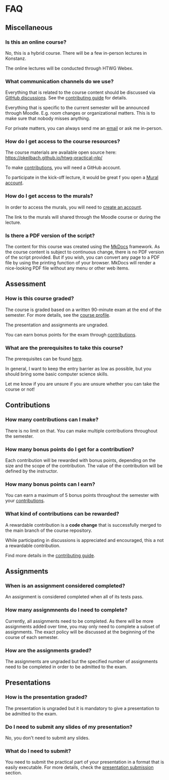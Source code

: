 # FAQ

## Miscellaneous

### Is this an online course?

No, this is a hybrid course. There will be a few in-person lectures in Konstanz.

The online lectures will be conducted through HTWG Webex.

### What communication channels do we use?

Everything that is related to the course content should be discussed via [GitHub discussions](https://github.com/pkeilbach/htwg-practical-nlp/discussions). See the [contributing guide](https://github.com/pkeilbach/htwg-practical-nlp/blob/main/CONTRIBUTING.md) for details.

Everything that is specific to the current semester will be announced through Moodle. E.g. room changes or organizational matters. This is to make sure that nobody misses anything.

For private matters, you can always send me an [email](mailto:pascal.keilbach@htwg-konstanz.de) or ask me in-person.

### How do I get access to the course resources?

The course materials are available open source here: <https://pkeilbach.github.io/htwg-practical-nlp/>

To make [contributions](https://github.com/pkeilbach/htwg-practical-nlp/blob/main/CONTRIBUTING.md), you will need a GitHub account.

To participate in the kick-off lecture, it would be great f you open a [Mural account](https://www.mural.co/).

### How do I get access to the murals?

In order to access the murals, you will need to [create an account](https://www.mural.co/).

The link to the murals will shared through the Moodle course or during the lecture.

### Is there a PDF version of the script?

The content for this course was created using the [MkDocs](https://www.mkdocs.org/) framework.
As the course content is subject to continuous change, there is no PDF version of the script provided.
But if you wish, you can convert any page to a PDF file by using the printing function of your browser.
MkDocs will render a nice-looking PDF file without any menu or other web items.

## Assessment

### How is this course graded?

The course is graded based on a written 90-minute exam at the end of the semester.
For more details, see the [course profile](./course_profile.md#assessment).

The presentation and assignments are ungraded.

You can earn bonus points for the exam through [contributions](https://github.com/pkeilbach/htwg-practical-nlp/blob/main/CONTRIBUTING.md).

### What are the prerequisites to take this course?

The prerequisites can be found [here](course_profile.md#prerequisites).

In general, I want to keep the entry barrier as low as possible, but you should bring some basic computer science skills.

Let me know if you are unsure if you are unsure whether you can take the course or not!


## Contributions

### How many contributions can I make?

There is no limit on that.
You can make multiple contributions throughout the semester.

### How many bonus points do I get for a contribution?

Each contribution will be rewarded with bonus points, depending on the size and the scope of the contribution.
The value of the contribution will be defined by the instructor.

### How many bonus points can I earn?

You can earn a maximum of 5 bonus points throughout the semester with your [contributions](https://github.com/pkeilbach/htwg-practical-nlp/blob/main/CONTRIBUTING.md).

### What kind of contributions can be rewarded?

A rewardable contribution is a **code change** that is successfully merged to the main branch of the course repository.

While participating in discussions is appreciated and encouraged, this a not a rewardable contribution.

Find more details in the [contributing guide](https://github.com/pkeilbach/htwg-practical-nlp/blob/main/CONTRIBUTING.md#rewarding-your-contributions).

## Assignments

### When is an assignment considered completed?

An assignment is considered completed when all of its tests pass.

### How many assignmnents do I need to complete?

Currently, all assignments need to be completed.
As there will be more assignments added over time, you may only need to complete a subset of assignments.
The exact policy will be discussed at the beginning of the course of each semester.

### How are the assignments graded?

The assignments are ungraded but the specified number of assignments need to be completed in order to be admitted to the exam.

## Presentations

### How is the presentation graded?

The presentation is ungraded but it is mandatory to give a presentation to be admitted to the exam.

### Do I need to submit any slides of my presentation?

No, you don't need to submit any slides.

### What do I need to submit?

You need to submit the practical part of your presentation in a format that is easily executable.
For more details, check the [presentation submission](./presentations.md#submission) section.
